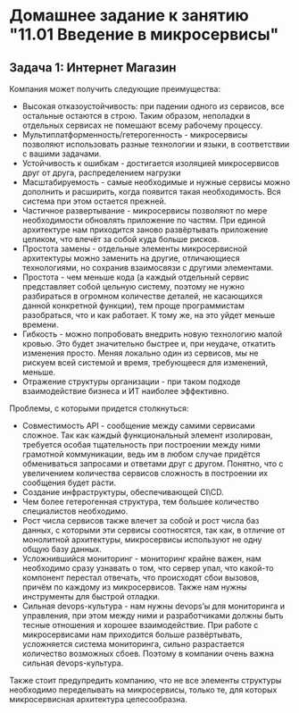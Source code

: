 # Домашнее задание к занятию "11.01 Введение в микросервисы"

## Задача 1: Интернет Магазин

Компания может получить следующие преимущества:
- Высокая отказоустойчивость: при падении одного из сервисов, все остальные остаются в строю. Таким образом, неполадки в отдельных сервисах не помешают всему рабочему     процессу.
- Мультиплатформенность/гетерогенность - микросервисы позволяют использовать разные технологии и языки, в соответствии с вашими задачами.
- Устойчивость к ошибкам - достигается изоляцией микросервисов друг от друга, распределением нагрузки
- Масштабируемость - самые необходимые и нужные сервисы можно дополнить и расширить, когда появится такая необходимость. Вся система при этом остается прежней.
- Частичное развертывание - микросервисы позволяют по мере необходимости обновлять приложение по частям. При единой архитектуре нам приходится заново развёртывать       приложение целиком, что влечёт за собой куда больше рисков.
- Простота замены - отдельные элементы микросервисной архитектуры можно заменить на другие, отличающиеся технологиями, но сохранив взаимосвязи с другими элементами.
- Простота - чем меньше кода (а каждый отдельный сервис представляет собой цельную систему, поэтому не нужно разбираться в огромном количестве деталей, не касающихся     данной конкретной функции), тем проще программистам разобраться, что и как работает. К тому же, на это уйдет меньше времени.
- Гибкость - можно попробовать внедрить новую технологию малой кровью. Это будет значительно быстрее и, при неудаче, откатить изменения просто. Меняя локально один из   сервисов, мы не рискуем всей системой и время, требующееся для изменений, меньше.
- Отражение структуры организации - при таком подходе взаимодействие бизнеса и ИТ наиболее эффективно.

Проблемы, с которыми придется столкнуться:
  - Совместимость API - сообщение между самими сервисами сложное. Так как каждый функциональный элемент изолирован, требуется особая тщательность при построении между ними грамотной коммуникации, ведь им в любом случае придётся обмениваться запросами и ответами друг с другом. Понятно, что с увеличением количества сервисов сложность в построении их сообщения будет расти.
  - Создание инфраструктуры, обеспечивающей CI\CD.
  - Чем более гетерогенная структура, тем большее количество специалистов необходимо.
  - Рост числа сервисов также влечет за собой и рост числа баз данных, с которыми эти сервисы соотносятся, так как, в отличие от монолитной архитектуры, микросервисы используют не одну общую базу данных.
  - Усложнившийся мониторинг - мониторинг крайне важен, нам необходимо сразу узнавать о том, что сервер упал, что какой-то компонент перестал отвечать, что происходят     сбои вызовов, причём по каждому из микросервисов. Также нам нужны инструменты для быстрой отладки.
  - Сильная devops-культура - нам нужны devops’ы для мониторинга и управления, при этом между ними и разработчиками должны быть тесные отношения и хорошее взаимодействие. При работе с микросервисами нам приходится больше развёртывать, усложняется система мониторинга, сильно разрастается количество возможных сбоев. Поэтому в компании очень важна сильная devops-культура.

Также стоит предупредить компанию, что не все элементы структуры необходимо переделывать на микросервисы, только те, для которых микросервисная архитектура целесообразна.
